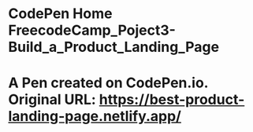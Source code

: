 # CodePen Home FreecodeCamp_Poject3-Build_a_Product_Landing_Page

# A Pen created on CodePen.io. Original URL: https://best-product-landing-page.netlify.app/


